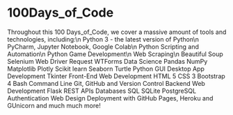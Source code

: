 # 100Days_of_Code
Throughout this 100 Days_of_Code, we cover a massive amount of tools and technologies, including:\n
Python 3 - the latest version of Python\n
PyCharm, Jupyter Notebook, Google Colab\n
Python Scripting and Automation\n
Python Game Development\n
Web Scraping\n
Beautiful Soup
Selenium Web Driver
Request
WTForms
Data Science
Pandas
NumPy
Matplotlib
Plotly
Scikit learn
Seaborn
Turtle
Python GUI Desktop App Development
Tkinter
Front-End Web Development
HTML 5
CSS 3
Bootstrap 4
Bash Command Line
Git, GitHub and Version Control
Backend Web Development
Flask
REST
APIs
Databases
SQL
SQLite
PostgreSQL
Authentication
Web Design
Deployment with GitHub Pages, Heroku and GUnicorn
and much much more!
